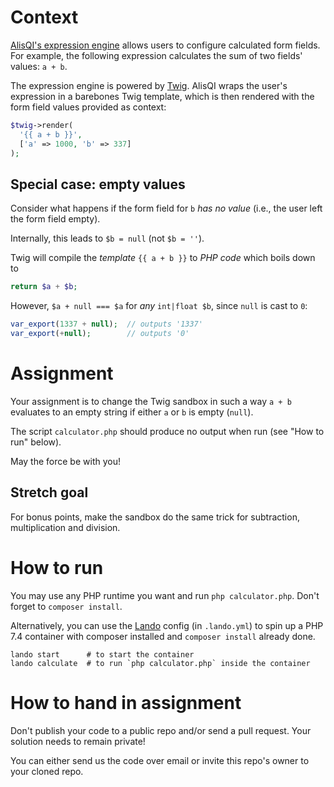 # Context
[AlisQI's expression engine](https://help.alisqi.com/article/370-advanced-calculations) allows users to configure
calculated form fields. For example, the following expression calculates the sum of two fields' values: `a + b`.

The expression engine is powered by [Twig](https://twig.symfony.com/). AlisQI wraps the user's expression
in a barebones Twig template, which is then rendered with the form field values provided as context:

```php
$twig->render(
  '{{ a + b }}',
  ['a' => 1000, 'b' => 337]
);
```

## Special case: empty values
Consider what happens if the form field for `b` *has no value* (i.e., the user left the form field empty).

Internally, this leads to `$b = null` (not `$b = ''`).

Twig will compile the *template* `{{ a + b }}` to *PHP code* which boils down to
```php
return $a + $b;
```

However, `$a + null === $a` for *any* `int|float $b`, since `null` is cast to `0`:
```php
var_export(1337 + null);  // outputs '1337'
var_export(+null);        // outputs '0'
```

# Assignment
Your assignment is to change the Twig sandbox in such a way `a + b` evaluates to an empty string if either `a` or `b`
is empty (`null`).

The script `calculator.php` should produce no output when run (see "How to run" below).

May the force be with you!

## Stretch goal
For bonus points, make the sandbox do the same trick for subtraction, multiplication and division.

# How to run
You may use any PHP runtime you want and run `php calculator.php`. Don't forget to `composer install`.

Alternatively, you can use the [Lando](https://docs.lando.dev/) config (in `.lando.yml`)
to spin up a PHP 7.4 container with composer installed and `composer install` already done.

```shell
lando start      # to start the container
lando calculate  # to run `php calculator.php` inside the container
```

# How to hand in assignment
Don't publish your code to a public repo and/or send a pull request. Your solution needs to remain private!

You can either send us the code over email or invite this repo's owner to your cloned repo.
